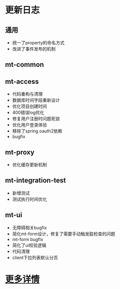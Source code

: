 # 更新日志
## 通用
- 统一了property的命名方式
- 改进了事件发布的机制
## mt-common
## mt-access
- 代码重构与清理
- 数据库时间字段重新设计
- 优化项目创建时间
- 400错误log优化
- 修复用户注册时问题死锁
- 优化用户登录体验
- 移除了spring oauth2依赖
- bugfix
## mt-proxy
- 优化缓存更新机制
## mt-integration-test
- 新增测试
- 测试执行时间优化
## mt-ui
- 无障碍相关bugfix
- 简化mt-form设计，修复了需要手动触发脏检查的问题
- mt-form bugfix
- 简化了ui校验逻辑
- 代码清理
- client下拉列表默认分页
# [更多详情](https://github.com/publicdevop2019/mt-auth/projects/14)
